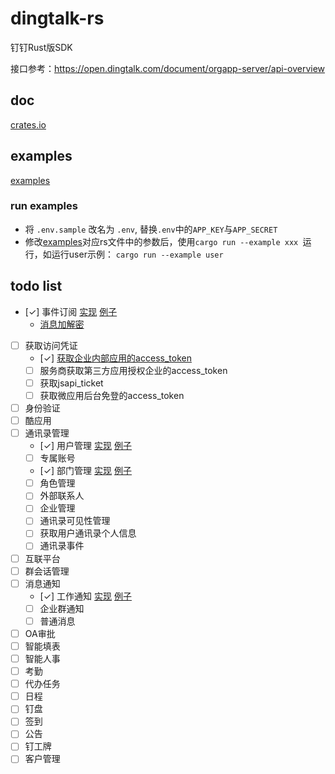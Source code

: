 # dingtalk-rs
钉钉Rust版SDK

接口参考：https://open.dingtalk.com/document/orgapp-server/api-overview

## doc
[crates.io](https://crates.io/crates/dingtalk-rs)

## examples

[examples](./examples)

### run examples

- 将 `.env.sample` 改名为 `.env`, 替换`.env`中的`APP_KEY`与`APP_SECRET`
- 修改[examples](./examples)对应rs文件中的参数后，使用`cargo run --example xxx `运行，如运行user示例： `cargo run --example user`

## todo list

- [✓] 事件订阅 [实现](./src/client/event_subscribe/mod.rs) [例子](./examples/event_subscribe.rs)
    - [消息加解密](./src/client/event_subscribe/callback_crypto.rs)
- [ ] 获取访问凭证
    - [✓] [获取企业内部应用的access_token](./src/client/mod.rs)
    - [ ] 服务商获取第三方应用授权企业的access_token
    - [ ] 获取jsapi_ticket
    - [ ] 获取微应用后台免登的access_token
- [ ] 身份验证
- [ ] 酷应用
- [ ] 通讯录管理
    - [✓] 用户管理 [实现](./src/client/contact_manager/user/mod.rs) [例子](./examples/user.rs)
    - [ ] 专属账号 
    - [✓] 部门管理 [实现](./src/client/contact_manager/department/mod.rs) [例子](./examples/department.rs)
    - [ ] 角色管理
    - [ ] 外部联系人
    - [ ] 企业管理
    - [ ] 通讯录可见性管理
    - [ ] 获取用户通讯录个人信息
    - [ ] 通讯录事件
- [ ] 互联平台
- [ ] 群会话管理
- [ ] 消息通知
    - [✓] 工作通知 [实现](./src/client/message_notify/work_notify/mod.rs) [例子](./examples/work_notify.rs)
    - [ ] 企业群通知
    - [ ] 普通消息
- [ ] OA审批
- [ ] 智能填表
- [ ] 智能人事
- [ ] 考勤
- [ ] 代办任务
- [ ] 日程
- [ ] 钉盘
- [ ] 签到
- [ ] 公告
- [ ] 钉工牌
- [ ] 客户管理